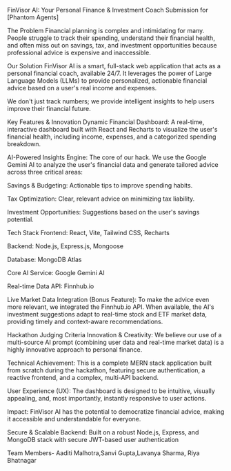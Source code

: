 FinVisor AI: Your Personal Finance & Investment Coach
Submission for [Phantom Agents]

The Problem
Financial planning is complex and intimidating for many. People struggle to track their spending, understand their financial health, and often miss out on savings, tax, and investment opportunities 
because professional advice is expensive and inaccessible.

Our Solution
FinVisor AI is a smart, full-stack web application that acts as a personal financial coach, available 24/7. It leverages the power of Large Language Models (LLMs) to provide personalized, actionable financial advice based on a user's real income and expenses.

We don't just track numbers; we provide intelligent insights to help users improve their financial future.

 Key Features & Innovation
Dynamic Financial Dashboard: A real-time, interactive dashboard built with React and Recharts to visualize the user's financial health, including income, expenses, and a categorized spending breakdown.

AI-Powered Insights Engine: The core of our hack. We use the Google Gemini AI to analyze the user's financial data and generate tailored advice across three critical areas:

Savings & Budgeting: Actionable tips to improve spending habits.

Tax Optimization: Clear, relevant advice on minimizing tax liability.

Investment Opportunities: Suggestions based on the user's savings potential.

Tech Stack
Frontend: React, Vite, Tailwind CSS, Recharts

Backend: Node.js, Express.js, Mongoose

Database: MongoDB Atlas

Core AI Service: Google Gemini AI

Real-time Data API: Finnhub.io

Live Market Data Integration (Bonus Feature): To make the advice even more relevant, we integrated the Finnhub.io API. When available, the AI's investment suggestions adapt to real-time stock and ETF market data, providing timely and context-aware recommendations.

Hackathon Judging Criteria
Innovation & Creativity: We believe our use of a multi-source AI prompt (combining user data and real-time market data) is a highly innovative approach to personal finance.

Technical Achievement: This is a complete MERN stack application built from scratch during the hackathon, featuring secure authentication, a reactive frontend, and a complex, multi-API backend.

User Experience (UX): The dashboard is designed to be intuitive, visually appealing, and, most importantly, instantly responsive to user actions.

Impact: FinVisor AI has the potential to democratize financial advice, making it accessible and understandable for everyone.

Secure & Scalable Backend: Built on a robust Node.js, Express, and MongoDB stack with secure JWT-based user authentication

Team Members- Aaditi Malhotra,Sanvi Gupta,Lavanya Sharma, Riya Bhatnagar
